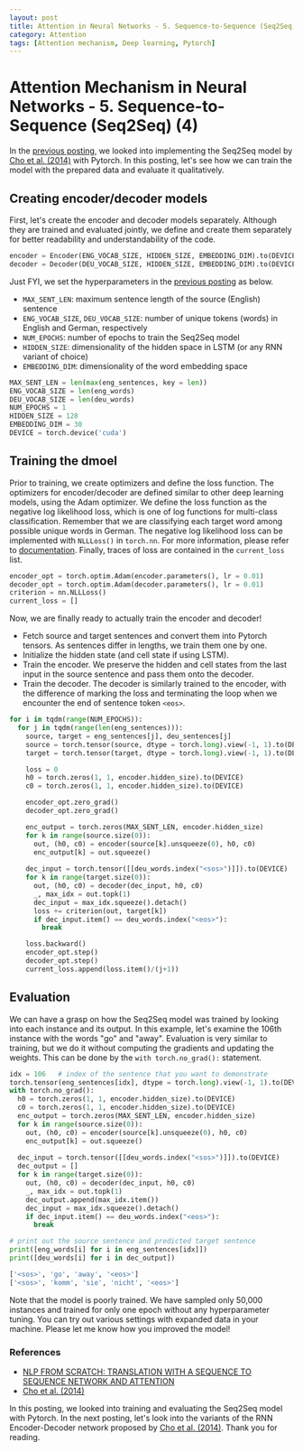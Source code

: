 ```yaml
---
layout: post
title: Attention in Neural Networks - 5. Sequence-to-Sequence (Seq2Seq) (4)
category: Attention
tags: [Attention mechanism, Deep learning, Pytorch]
---
```


# Attention Mechanism in Neural Networks - 5. Sequence-to-Sequence (Seq2Seq) (4)

In the [previous posting](https://buomsoo-kim.github.io/attention/2020/01/25/Attention-mechanism-4.md/), we looked into implementing the Seq2Seq model by [Cho et al. (2014)](http://emnlp2014.org/papers/pdf/EMNLP2014179.pdf) with Pytorch. In this posting, let's see how we can train the model with the prepared data and evaluate it qualitatively. 


## Creating encoder/decoder models

First, let's create the encoder and decoder models separately. Although they are trained and evaluated jointly, we define and create them separately for better readability and understandability of the code.

```python
encoder = Encoder(ENG_VOCAB_SIZE, HIDDEN_SIZE, EMBEDDING_DIM).to(DEVICE)
decoder = Decoder(DEU_VOCAB_SIZE, HIDDEN_SIZE, EMBEDDING_DIM).to(DEVICE)
```

Just FYI, we set the hyperparameters in the [previous posting](https://buomsoo-kim.github.io/attention/2020/01/25/Attention-mechanism-4.md/) as below.

- ```MAX_SENT_LEN```: maximum sentence length of the source (English) sentence 
- ```ENG_VOCAB_SIZE```, ```DEU_VOCAB_SIZE```: number of unique tokens (words) in English and German, respectively
- ```NUM_EPOCHS```: number of epochs to train the Seq2Seq model
- ```HIDDEN_SIZE```: dimensionality of the hidden space in LSTM (or any RNN variant of choice)
- ```EMBEDDING_DIM```: dimensionality of the word embedding space


```python
MAX_SENT_LEN = len(max(eng_sentences, key = len))
ENG_VOCAB_SIZE = len(eng_words)
DEU_VOCAB_SIZE = len(deu_words)
NUM_EPOCHS = 1
HIDDEN_SIZE = 128
EMBEDDING_DIM = 30
DEVICE = torch.device('cuda') 
```

## Training the dmoel 

Prior to training, we create optimizers and define the loss function. The optimizers for encoder/decoder are defined similar to other deep learning models, using the Adam optimizer. We define the loss function as the negative log likelihood loss, which is one of log functions for multi-class classification. Remember that we are classifying each target word among possible unique words in German. The negative log likelihood loss can be implemented with ```NLLLoss()``` in ```torch.nn```. For more information, please refer to [documentation](https://pytorch.org/docs/stable/nn.html#nllloss). Finally, traces of loss are contained in the ```current_loss``` list.

```python
encoder_opt = torch.optim.Adam(encoder.parameters(), lr = 0.01)
decoder_opt = torch.optim.Adam(decoder.parameters(), lr = 0.01)
criterion = nn.NLLLoss()
current_loss = []
```

Now, we are finally ready to actually train the encoder and decoder! 

- Fetch source and target sentences and convert them into Pytorch tensors. As sentences differ in lengths, we train them one by one.
- Initialize the hidden state (and cell state if using LSTM).
- Train the encoder. We preserve the hidden and cell states from the last input in the source sentence and pass them onto the decoder.
- Train the decoder. The decoder is similarly trained to the encoder, with the difference of marking the loss and terminating the loop when we encounter the end of sentence token ```<eos>```.


```python
for i in tqdm(range(NUM_EPOCHS)):
  for j in tqdm(range(len(eng_sentences))):
    source, target = eng_sentences[j], deu_sentences[j]
    source = torch.tensor(source, dtype = torch.long).view(-1, 1).to(DEVICE)
    target = torch.tensor(target, dtype = torch.long).view(-1, 1).to(DEVICE)

    loss = 0
    h0 = torch.zeros(1, 1, encoder.hidden_size).to(DEVICE)
    c0 = torch.zeros(1, 1, encoder.hidden_size).to(DEVICE)

    encoder_opt.zero_grad()
    decoder_opt.zero_grad()

    enc_output = torch.zeros(MAX_SENT_LEN, encoder.hidden_size)
    for k in range(source.size(0)):
      out, (h0, c0) = encoder(source[k].unsqueeze(0), h0, c0)
      enc_output[k] = out.squeeze()
    
    dec_input = torch.tensor([[deu_words.index("<sos>")]]).to(DEVICE)
    for k in range(target.size(0)):
      out, (h0, c0) = decoder(dec_input, h0, c0)
      _, max_idx = out.topk(1)
      dec_input = max_idx.squeeze().detach()
      loss += criterion(out, target[k])
      if dec_input.item() == deu_words.index("<eos>"):
        break

    loss.backward()
    encoder_opt.step()
    decoder_opt.step()
    current_loss.append(loss.item()/(j+1))
```

## Evaluation

We can have a grasp on how the Seq2Seq model was trained by looking into each instance and its output. In this example, let's examine the 106th instance with the words "go" and "away". Evaluation is very similar to training, but we do it without computing the gradients and updating the weights. This can be done by the ```with torch.no_grad():``` statement.

```python
idx = 106   # index of the sentence that you want to demonstrate
torch.tensor(eng_sentences[idx], dtype = torch.long).view(-1, 1).to(DEVICE)
with torch.no_grad():
  h0 = torch.zeros(1, 1, encoder.hidden_size).to(DEVICE)
  c0 = torch.zeros(1, 1, encoder.hidden_size).to(DEVICE)
  enc_output = torch.zeros(MAX_SENT_LEN, encoder.hidden_size)
  for k in range(source.size(0)):
    out, (h0, c0) = encoder(source[k].unsqueeze(0), h0, c0)
    enc_output[k] = out.squeeze()
    
  dec_input = torch.tensor([[deu_words.index("<sos>")]]).to(DEVICE)
  dec_output = []
  for k in range(target.size(0)):
    out, (h0, c0) = decoder(dec_input, h0, c0)
    _, max_idx = out.topk(1)
    dec_output.append(max_idx.item())
    dec_input = max_idx.squeeze().detach()
    if dec_input.item() == deu_words.index("<eos>"):
      break

# print out the source sentence and predicted target sentence
print([eng_words[i] for i in eng_sentences[idx]])
print([deu_words[i] for i in dec_output])
```

```python
['<sos>', 'go', 'away', '<eos>']
['<sos>', 'komm', 'sie', 'nicht', '<eos>']
```

Note that the model is poorly trained. We have sampled only 50,000 instances and trained for only one epoch without any hyperparameter tuning. You can try out various settings with expanded data in your machine. Please let me know how you improved the model!

### References

- [NLP FROM SCRATCH: TRANSLATION WITH A SEQUENCE TO SEQUENCE NETWORK AND ATTENTION](https://pytorch.org/tutorials/intermediate/seq2seq_translation_tutorial.html)
- [Cho et al. (2014)](http://emnlp2014.org/papers/pdf/EMNLP2014179.pdf)

In this posting, we looked into training and evaluating the Seq2Seq model with Pytorch. In the next posting, let's look into the variants of the RNN Encoder-Decoder network proposed by [Cho et al. (2014)](http://emnlp2014.org/papers/pdf/EMNLP2014179.pdf). Thank you for reading.

